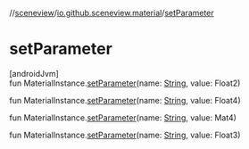 //[sceneview](../../index.md)/[io.github.sceneview.material](index.md)/[setParameter](set-parameter.md)

# setParameter

[androidJvm]\
fun MaterialInstance.[setParameter](set-parameter.md)(name: [String](https://kotlinlang.org/api/latest/jvm/stdlib/kotlin/-string/index.html), value: Float2)

fun MaterialInstance.[setParameter](set-parameter.md)(name: [String](https://kotlinlang.org/api/latest/jvm/stdlib/kotlin/-string/index.html), value: Float4)

fun MaterialInstance.[setParameter](set-parameter.md)(name: [String](https://kotlinlang.org/api/latest/jvm/stdlib/kotlin/-string/index.html), value: Mat4)

fun MaterialInstance.[setParameter](set-parameter.md)(name: [String](https://kotlinlang.org/api/latest/jvm/stdlib/kotlin/-string/index.html), value: Float3)
